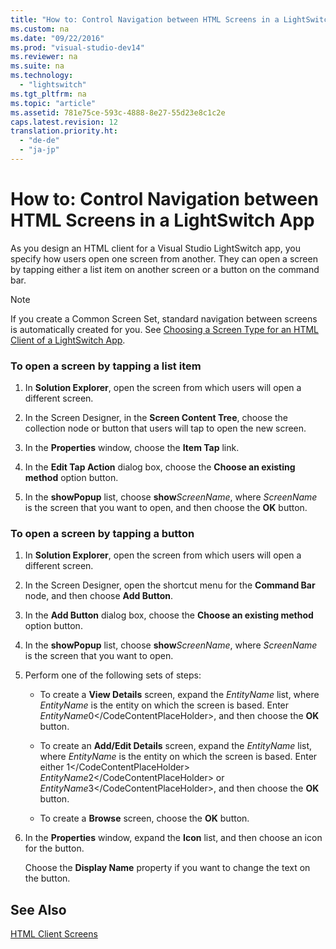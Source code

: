 ```yaml
---
title: "How to: Control Navigation between HTML Screens in a LightSwitch App"
ms.custom: na
ms.date: "09/22/2016"
ms.prod: "visual-studio-dev14"
ms.reviewer: na
ms.suite: na
ms.technology: 
  - "lightswitch"
ms.tgt_pltfrm: na
ms.topic: "article"
ms.assetid: 781e75ce-593c-4888-8e27-55d23e8c1c2e
caps.latest.revision: 12
translation.priority.ht: 
  - "de-de"
  - "ja-jp"
---
```

# How to: Control Navigation between HTML Screens in a LightSwitch App
As you design an HTML client for a Visual Studio LightSwitch app, you specify how users open one screen from another. They can open a screen by tapping either a list item on another screen or a button on the command bar.  
  
> [!NOTE]
>  If you create a Common Screen Set, standard navigation between screens is automatically created for you. See [Choosing a Screen Type for an HTML Client of a LightSwitch App](../vs140/choosing-a-screen-type-for-an-html-client-of-a-lightswitch-app.md).  
  
### To open a screen by tapping a list item  
  
1.  In **Solution Explorer**, open the screen from which users will open a different screen.  
  
2.  In the Screen Designer, in the **Screen Content Tree**, choose the collection node or button that users will tap to open the new screen.  
  
3.  In the **Properties** window, choose the **Item Tap** link.  
  
4.  In the **Edit Tap Action** dialog box, choose the **Choose an existing method** option button.  
  
5.  In the **showPopup** list, choose **show***ScreenName*, where *ScreenName* is the screen that you want to open, and then choose the **OK** button.  
  
### To open a screen by tapping a button  
  
1.  In **Solution Explorer**, open the screen from which users will open a different screen.  
  
2.  In the Screen Designer, open the shortcut menu for the **Command Bar** node, and then choose **Add Button**.  
  
3.  In the **Add Button** dialog box, choose the **Choose an existing method** option button.  
  
4.  In the **showPopup** list, choose **show***ScreenName*, where *ScreenName* is the screen that you want to open.  
  
5.  Perform one of the following sets of steps:  
  
    -   To create a **View Details** screen, expand the *EntityName* list, where *EntityName* is the entity on which the screen is based. Enter *EntityName*<CodeContentPlaceHolder>0\</CodeContentPlaceHolder>, and then choose the **OK** button.  
  
    -   To create an **Add/Edit Details** screen, expand the *EntityName* list, where *EntityName* is the entity on which the screen is based. Enter either <CodeContentPlaceHolder>1\</CodeContentPlaceHolder> *EntityName*<CodeContentPlaceHolder>2\</CodeContentPlaceHolder> or *EntityName*<CodeContentPlaceHolder>3\</CodeContentPlaceHolder>, and then choose the **OK** button.  
  
    -   To create a **Browse** screen, choose the **OK** button.  
  
6.  In the **Properties** window, expand the **Icon** list, and then choose an icon for the button.  
  
     Choose the **Display Name** property if you want to change the text on the button.  
  
## See Also  
 [HTML Client Screens](../vs140/html-client-screens-for-lightswitch-apps.md)